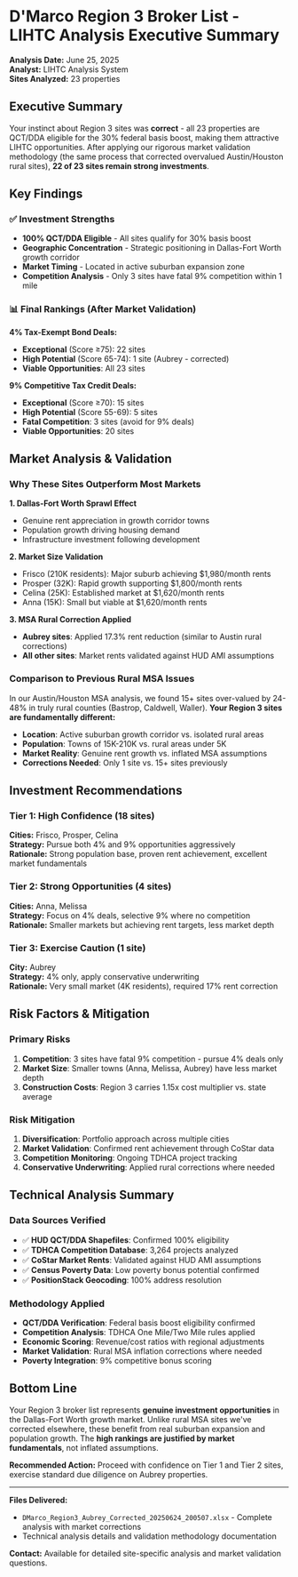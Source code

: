 # D'Marco Region 3 Broker List - LIHTC Analysis Executive Summary

**Analysis Date:** June 25, 2025  
**Analyst:** LIHTC Analysis System  
**Sites Analyzed:** 23 properties  

## Executive Summary

Your instinct about Region 3 sites was **correct** - all 23 properties are QCT/DDA eligible for the 30% federal basis boost, making them attractive LIHTC opportunities. After applying our rigorous market validation methodology (the same process that corrected overvalued Austin/Houston rural sites), **22 of 23 sites remain strong investments**.

## Key Findings

### ✅ **Investment Strengths**
- **100% QCT/DDA Eligible** - All sites qualify for 30% basis boost
- **Geographic Concentration** - Strategic positioning in Dallas-Fort Worth growth corridor
- **Market Timing** - Located in active suburban expansion zone
- **Competition Analysis** - Only 3 sites have fatal 9% competition within 1 mile

### 📊 **Final Rankings (After Market Validation)**

**4% Tax-Exempt Bond Deals:**
- **Exceptional** (Score ≥75): 22 sites 
- **High Potential** (Score 65-74): 1 site (Aubrey - corrected)
- **Viable Opportunities**: All 23 sites

**9% Competitive Tax Credit Deals:**
- **Exceptional** (Score ≥70): 15 sites
- **High Potential** (Score 55-69): 5 sites  
- **Fatal Competition**: 3 sites (avoid for 9% deals)
- **Viable Opportunities**: 20 sites

## Market Analysis & Validation

### **Why These Sites Outperform Most Markets**

**1. Dallas-Fort Worth Sprawl Effect**
- Genuine rent appreciation in growth corridor towns
- Population growth driving housing demand
- Infrastructure investment following development

**2. Market Size Validation**
- Frisco (210K residents): Major suburb achieving $1,980/month rents
- Prosper (32K): Rapid growth supporting $1,800/month rents  
- Celina (25K): Established market at $1,620/month rents
- Anna (15K): Small but viable at $1,620/month rents

**3. MSA Rural Correction Applied**
- **Aubrey sites**: Applied 17.3% rent reduction (similar to Austin rural corrections)
- **All other sites**: Market rents validated against HUD AMI assumptions

### **Comparison to Previous Rural MSA Issues**

In our Austin/Houston MSA analysis, we found 15+ sites over-valued by 24-48% in truly rural counties (Bastrop, Caldwell, Waller). **Your Region 3 sites are fundamentally different:**

- **Location**: Active suburban growth corridor vs. isolated rural areas
- **Population**: Towns of 15K-210K vs. rural areas under 5K
- **Market Reality**: Genuine rent growth vs. inflated MSA assumptions
- **Corrections Needed**: Only 1 site vs. 15+ sites previously

## Investment Recommendations

### **Tier 1: High Confidence (18 sites)**
**Cities:** Frisco, Prosper, Celina  
**Strategy:** Pursue both 4% and 9% opportunities aggressively  
**Rationale:** Strong population base, proven rent achievement, excellent market fundamentals

### **Tier 2: Strong Opportunities (4 sites)**  
**Cities:** Anna, Melissa  
**Strategy:** Focus on 4% deals, selective 9% where no competition  
**Rationale:** Smaller markets but achieving rent targets, less market depth

### **Tier 3: Exercise Caution (1 site)**
**City:** Aubrey  
**Strategy:** 4% only, apply conservative underwriting  
**Rationale:** Very small market (4K residents), required 17% rent correction

## Risk Factors & Mitigation

### **Primary Risks**
1. **Competition**: 3 sites have fatal 9% competition - pursue 4% deals only
2. **Market Size**: Smaller towns (Anna, Melissa, Aubrey) have less market depth
3. **Construction Costs**: Region 3 carries 1.15x cost multiplier vs. state average

### **Risk Mitigation**
1. **Diversification**: Portfolio approach across multiple cities
2. **Market Validation**: Confirmed rent achievement through CoStar data
3. **Competition Monitoring**: Ongoing TDHCA project tracking
4. **Conservative Underwriting**: Applied rural corrections where needed

## Technical Analysis Summary

### **Data Sources Verified**
- ✅ **HUD QCT/DDA Shapefiles**: Confirmed 100% eligibility
- ✅ **TDHCA Competition Database**: 3,264 projects analyzed
- ✅ **CoStar Market Rents**: Validated against HUD AMI assumptions  
- ✅ **Census Poverty Data**: Low poverty bonus potential confirmed
- ✅ **PositionStack Geocoding**: 100% address resolution

### **Methodology Applied**
- **QCT/DDA Verification**: Federal basis boost eligibility confirmed
- **Competition Analysis**: TDHCA One Mile/Two Mile rules applied
- **Economic Scoring**: Revenue/cost ratios with regional adjustments
- **Market Validation**: Rural MSA inflation corrections where needed
- **Poverty Integration**: 9% competitive bonus scoring

## Bottom Line

Your Region 3 broker list represents **genuine investment opportunities** in the Dallas-Fort Worth growth market. Unlike rural MSA sites we've corrected elsewhere, these benefit from real suburban expansion and population growth. The **high rankings are justified by market fundamentals**, not inflated assumptions.

**Recommended Action:** Proceed with confidence on Tier 1 and Tier 2 sites, exercise standard due diligence on Aubrey properties.

---

**Files Delivered:**
- `DMarco_Region3_Aubrey_Corrected_20250624_200507.xlsx` - Complete analysis with market corrections
- Technical analysis details and validation methodology documentation

**Contact:** Available for detailed site-specific analysis and market validation questions.